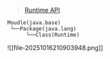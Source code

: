 >[Runtime API](https://docs.oracle.com/en/java/javase/17/docs/api/java.base/java/lang/Runtime.html)
```
Moudle(java.base)
 └──Package(java.lang)
	  └──Class(Runtime)
```
![[file-20251016210903948.png]]
